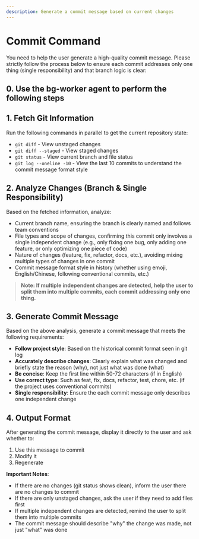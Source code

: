 ```yaml
---
description: Generate a commit message based on current changes
---
```



# Commit Command

You need to help the user generate a high-quality commit message. Please strictly follow the process below to ensure each commit addresses only one thing (single responsibility) and that branch logic is clear:

## 0. Use the bg-worker agent to perform the following steps

## 1. Fetch Git Information

Run the following commands in parallel to get the current repository state:

- `git diff` - View unstaged changes
- `git diff --staged` - View staged changes
- `git status` - View current branch and file status
- `git log --oneline -10` - View the last 10 commits to understand the commit message format style

## 2. Analyze Changes (Branch & Single Responsibility)

Based on the fetched information, analyze:

- Current branch name, ensuring the branch is clearly named and follows team conventions
- File types and scope of changes, confirming this commit only involves a single independent change (e.g., only fixing one bug, only adding one feature, or only optimizing one piece of code)
- Nature of changes (feature, fix, refactor, docs, etc.), avoiding mixing multiple types of changes in one commit
- Commit message format style in history (whether using emoji, English/Chinese, following conventional commits, etc.)

> **Note: If multiple independent changes are detected, help the user to split them into multiple commits, each commit addressing only one thing.**

## 3. Generate Commit Message

Based on the above analysis, generate a commit message that meets the following requirements:

- **Follow project style**: Based on the historical commit format seen in git log
- **Accurately describe changes**: Clearly explain what was changed and briefly state the reason (why), not just what was done (what)
- **Be concise**: Keep the first line within 50-72 characters (if in English)
- **Use correct type**: Such as feat, fix, docs, refactor, test, chore, etc. (if the project uses conventional commits)
- **Single responsibility**: Ensure the each commit message only describes one independent change

## 4. Output Format

After generating the commit message, display it directly to the user and ask whether to:

1. Use this message to commit
2. Modify it
3. Regenerate

**Important Notes**:

- If there are no changes (git status shows clean), inform the user there are no changes to commit
- If there are only unstaged changes, ask the user if they need to add files first
- If multiple independent changes are detected, remind the user to split them into multiple commits
- The commit message should describe "why" the change was made, not just "what" was done
